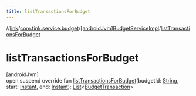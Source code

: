 ```yaml
---
title: listTransactionsForBudget
---
```

//[link](../../../index.html)/[com.tink.service.budget](../index.html)/[[androidJvm]BudgetServiceImpl](index.html)/[listTransactionsForBudget](list-transactions-for-budget.html)



# listTransactionsForBudget



[androidJvm]\
open suspend override fun [listTransactionsForBudget](list-transactions-for-budget.html)(budgetId: [String](https://kotlinlang.org/api/latest/jvm/stdlib/kotlin/-string/index.html), start: [Instant](https://developer.android.com/reference/kotlin/java/time/Instant.html), end: [Instant](https://developer.android.com/reference/kotlin/java/time/Instant.html)): [List](https://kotlinlang.org/api/latest/jvm/stdlib/kotlin.collections/-list/index.html)&lt;[BudgetTransaction](../../com.tink.model.budget/index.html#-1403204114%2FClasslikes%2F-812656150)&gt;




